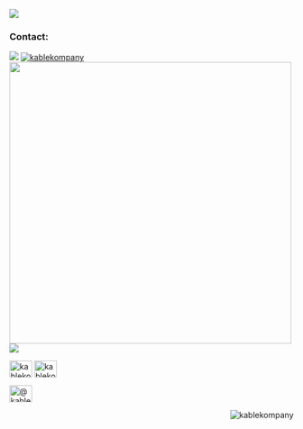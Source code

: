<p align="left">
<a href="https://github.com/anuraghazra/github-readme-stats"><img align="center" src="https://github-readme-stats.vercel.app/api/top-langs/?username=kablekompany&show_icons=true&layout=compact&theme=dark&count_private=true" /></a>
</p>

<h3 align="left">Contact:</h3>
<a href="mailto:trent@kablekompany.com"><img src="https://img.shields.io/badge/trent%40kablekompany.com-blue?style=for-the-badge&logo=gmail" /></a>
<a href="https://twitter.com/kablekompany" target="blank"><img src="https://img.shields.io/twitter/follow/kablekompany?logo=twitter&style=for-the-badge" alt="kablekompany" /></a></br>
<a href="https://github.com/anuraghazra/github-readme-stats"><img width="500" src="https://github-readme-stats.vercel.app/api?username=kablekompany&show_icons=true&theme=dark&count_private=true" /></a></br>
<a href="https://kable.lol/discord"><img src="https://img.shields.io/badge/Discord-KableKompany%230001-7289DA?logo=discord&style=for-the-badgel" /></a>

<a href="https://codepen.io/kablekompany" target="blank"><img align="center" src="https://cdn.jsdelivr.net/npm/simple-icons@3.0.1/icons/codepen.svg" alt="kablekompany" height="30" width="40" /></a>
<a href="https://twitter.com/kablekompany" target="blank"><img align="center" src="https://cdn.jsdelivr.net/npm/simple-icons@3.0.1/icons/twitter.svg" alt="kablekompany" height="30" width="40" /></a>
<!--
<a href="https://linkedin.com/in/kablekompany" target="blank"><img align="center" src="https://cdn.jsdelivr.net/npm/simple-icons@3.0.1/icons/linkedin.svg" alt="kablekompany" height="30" width="40" /></a>
<a href="https://instagram.com/kablekompany" target="blank"><img align="center" src="https://cdn.jsdelivr.net/npm/simple-icons@3.0.1/icons/instagram.svg" alt="kablekompany" height="30" width="40" /></a>
<a href="https://dribbble.com/kablekompany" target="blank"><img align="center" src="https://cdn.jsdelivr.net/npm/simple-icons@3.0.1/icons/dribbble.svg" alt="kablekompany" height="30" width="40" /></a>
<!-- -->
<a href="https://medium.com/@kablekompany" target="blank"><img align="center" src="https://cdn.jsdelivr.net/npm/simple-icons@3.0.1/icons/medium.svg" alt="@kablekompany" height="30" width="40" /></a>
</p>
<p align="right"><img src="https://komarev.com/ghpvc/?username=kablekompany&label=Profile%20views&color=0e75b6&style=flat" alt="kablekompany" /></p>
